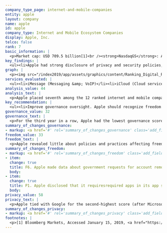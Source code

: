 ```yaml
---
company_type_page: internet-and-mobile-companies
entity: apple
layout: company
name: apple
id: apple
company_type: Internet and Mobile Ecosystem Companies
display: Apple, Inc.
telco: false
rank: 7
basic_information: | 
  <p>Market cap: USD 709.5 billion[1]<br /><strong>NasdaqGS</strong>: AAPL<br /><strong>Domicile</strong>: United States <br /><strong>Website</strong>: www.apple.com</p>
key_findings: | 
  <ul><li>Apple had strong disclosure of privacy and security policies, but disclosed little about policies and practices affecting freedom of expression.</li><li>Apple disclosed little about its rules and how they are enforced, and revealed no data about content removed, including apps removed from its App Store, as a result of government requests.</li><li>It was the only company in the Index to clearly disclose it does not track users across third-party websites, and disclosed more about its encryption policies than all of its peers.</li></ul>
graph: | 
  <p><img src="/index2019/app/assets/graphics/content/Ranking_Digital_Rights_2018_Corporate_Accountability_Index4.png" /></p>
services_evaluated: | 
  <ul><li>iMessage (Messaging &amp; VoIP)</li><li>iCloud (Cloud service)</li><li>iOS (Mobile ecosystem)</li></ul>
analysis_value: 44
analysis_text: | 
  <p>Apple placed seventh among the 12 ranked internet and mobile companies in the 2019 Index.[2] As in previous Index rankings, the company&rsquo;s low score relative to its U.S. peers was due to its lack of disclosure of policies affecting users&rsquo; freedom of expression.[3] On privacy and security issues, Apple remains near the top of all ranked companies in this Index. It was the only company to clearly disclose it does not track users across the internet, and disclosed more about its encryption policies than its peers. As a mobile ecosystem Apple also disclosed more than Google&rsquo;s Android and Samsung&rsquo;s Android about options users have to control location tracking on iOS. But Apple should be more transparent and accountable to users about policies and practices that affect users&rsquo; expression: The user agreements for the services evaluated in this Index were some of the least accessible and clear of all companies evaluated. Apple also lacked adequate disclosure about its rules and how they are enforced, and disclosed no data about content removals, including the apps its removes from its App store, based on government requests.</p>
key_recommendation: | 
  <ul><li>Improve governance oversight. Apple should recognize freedom of expression as a human right, and put processes in place to strengthen institutional oversight over freedom of expression issues at the company.</li><li>Be transparent about restrictions to freedom of expression. Apple should make its terms of service agreements easier to find and understand. It should publish data about actions it takes to enforce its own rules and actions it takes to remove content as a result of government demands.</li><li>Clarify handling of user information. Apple should clarify what types of user information it collects, shares, and retains, and for what purposes.</li></ul>
governance_value: 32
governance_text: | 
  <p>For the third year in a row, Apple had the lowest governance score of any U.S. company evaluated in the Index, and ranked toward the bottom end of all companies in this category. It disclosed a clear commitment to respect privacy as a human right (G1) but made no such commitment to freedom of expression. Apple clearly stated that senior leadership exercises oversight over how its policies and practices affect privacy (G2) but failed to reveal if there is similar oversight over freedom of expression issues. Apple disclosed that it assesses privacy risks associated with new products and services, however, it did not disclose if it assessed risks regarding its use of automated decision-making or targeted advertising (G4). Like most of its peers, Apple disclosed little about its grievance and remedy mechanisms for users to submit complaints against the company for infringement of their freedom of expression or privacy (G6).</p>
summary_of_changes_governance:
- markup: <a href='#' rel='summary_of_changes_governance' class='add_fieldset dashicons-before dashicons-plus'><span>Add fieldset</span></a>
freedom_value: 33
freedom_text: | 
  <p>Apple revealed little about policies and practices affecting freedom of expression, scoring below all other U.S. companies in this category. Apple&rsquo;s user agreements for the services evaluated in this Index were the least accessible of all other ranked internet and mobile ecosystem companies--including the Chinese and Russian companies (F1)--and did not specify if and how it notifies users of changes these terms (F2). Apple also disclosed less than all other U.S. internet and mobile ecosystem companies about its rules and how they are enforced (F3, F4, F8). While it provided some information about what content and activities are prohibited across its services (F3), Apple disclosed no data about content it removed or accounts it deactivated as a result of breaches to these rules (F4).</p><p>Apple was less transparent about external requests to restrict content or accounts than most of its U.S. peers, except for Facebook (F5-F7). It only disclosed data about the number of government requests to delete accounts it received, but gave no data about content removed as a result of these requests, including data about apps removed from its App Store (F6). Like many companies, Apple failed to provide any information or data about content and account restriction requests it received through private processes (F7).</p>
summary_of_changes_freedom:
- markup: <a href='#' rel='summary_of_changes_freedom' class='add_fieldset dashicons-before dashicons-plus'><span>Add fieldset</span></a>
- item:
  change: true
  title: F6. Apple made data about government requests for account removals more accessible by providing a downloadable a CSV file.
  body: 
- item:
  change: true
  title: P1. Apple disclosed that it requiresrequired apps in its app store to publish a privacy policy.
  body: 
privacy_value: 58
privacy_text: | 
  <p>Apple tied with Google for the second-highest score (after Microsoft) in the Privacy category due to its strong disclosure of policies and practices affecting user privacy and security. Apple&rsquo;s privacy policy, which applies to all services evaluated, was easy to find and understand (P1), but it did not clearly specify whether and how it notifies users of changes to the policy (P2). Like most of its peers, Apple fell short of clearly explaining how it handles user information, disclosing less than Twitter, Google, Oath, and Facebook. (P3-P9). The company did not fully disclose each type of user information it collects (P3), shares (P4), for what purpose (P5), and for how long it retains it (P6). However, Apple was the only company in the Index to clearly disclose that it does not track users across third-party websites (P9).</p><p>Apart from Google and Microsoft, Apple was more transparent than other internet and mobile companies about its process for handling government and other external requests for user information (P10-P12),. It disclosed some information about its process for responding to government requests but no similar disclosure could be found regarding the private requests it received (P10). Apple tied in third place with Twitter and Facebook in its disclosure of data about third-party requests for user information (P11). Like other U.S. companies, Apple did not divulge the exact number of requests received for user data under Foreign Intelligence Surveillance Act (FISA) requests or National Security Letters (NSLs), or the actions it took in response to these requests, since it is prohibited by law from doing so.[4]</p><p>Apple disclosed more than any other internet and mobile ecosystem company about its security policies but still fell short in key areas. It disclosed some information about its internal security oversight processes but provided no information about whether it commissions external security audits on its products and services (P13). However, it made notable improvements to its disclosure of how it encrypts user communications for iOS, iMessage, and iCloud (P16).</p>
summary_of_changes_privacy:
- markup: <a href='#' rel='summary_of_changes_privacy' class='add_fieldset dashicons-before dashicons-plus'><span>Add fieldset</span></a>
footnotes: | 
  <p>[1] Bloomberg Markets, Accessed January 15, 2019, <a href="https://www.bloomberg.com/quote/AAPL:US.">https://www.bloomberg.com/quote/AAPL:US. </a><br />[2] The research period for the 2019 Index ran from January 13, 2018 to February 8, 2019. Policies that came into effect after February 8, 2019 were not evaluated in this Index. <br />[3] For Apple&rsquo;s performance in the 2018 Index, see: <a href="https://rankingdigitalrights.org/index2018/companies/apple.">https://rankingdigitalrights.org/index2018/companies/apple. </a><br />[4] "USA FREEDOM Act of 2015," Pub. L. No. 114&ndash;23 (2015), https://www.congress.gov/bill/114th-congress/house-bill/2048.</p>
---
```

